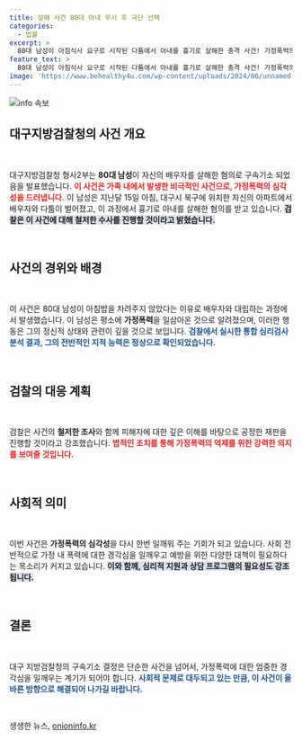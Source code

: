 ```yaml
---
title: 살해 사건 80대 아내 무시 후 극단 선택
categories:
  - 법률
excerpt: >
  80대 남성이 아침식사 요구로 시작된 다툼에서 아내를 흉기로 살해한 충격 사건! 가정폭력의 잔혹함과 함께 법정에서의 진실은 무엇일까? Click to uncover the details!
feature_text: >
  80대 남성이 아침식사 요구로 시작된 다툼에서 아내를 흉기로 살해한 충격 사건! 가정폭력의 잔혹함과 함께 법정에서의 진실은 무엇일까? Click to uncover the details!
image: 'https://www.behealthy4u.com/wp-content/uploads/2024/06/unnamed-file.png'
---
```


<p><img src="https://www.behealthy4u.com/wp-content/uploads/2024/06/unnamed-file.png" alt="info 속보" /></p>

<h2 data-ke-size="size26">대구지방검찰청의 사건 개요</h2>

<p data-ke-size="size16">&nbsp;</p>

<p>대구지방검찰청 형사2부는 <b>80대 남성</b>이 자신의 배우자를 살해한 혐의로 구속기소 되었음을 발표했습니다. <b><span style="color: #ee2323;">이 사건은 가족 내에서 발생한 비극적인 사건으로, 가정폭력의 심각성을 드러냅니다.</span></b> 이 남성은 지난달 15일 아침, 대구시 북구에 위치한 자신의 아파트에서 배우자와 다툼이 벌어졌고, 이 과정에서 흉기로 아내를 살해한 혐의를 받고 있습니다. <b><span style="background-color: #21538527;">검찰은 이 사건에 대해 철저한 수사를 진행할 것이라고 밝혔습니다.</span></b> </p>

<p data-ke-size="size16">&nbsp;</p>

<h2 data-ke-size="size26">사건의 경위와 배경</h2>

<p data-ke-size="size16">&nbsp;</p>

<p>이 사건은 80대 남성이 아침밥을 차려주지 않았다는 이유로 배우자와 대립하는 과정에서 발생했습니다. 이 남성은 평소에 <b>가정폭력</b>을 일삼아온 것으로 알려졌으며, 이러한 행동은 그의 정신적 상태와 관련이 깊을 것으로 보입니다. <b><span style="color: #1a5490;">검찰에서 실시한 통합 심리검사 분석 결과, 그의 전반적인 지적 능력은 정상으로 확인되었습니다.</span></b> </p>

<p data-ke-size="size16">&nbsp;</p>

<h2 data-ke-size="size26">검찰의 대응 계획</h2>

<p data-ke-size="size16">&nbsp;</p>

<p>검찰은 사건의 <b>철저한 조사</b>와 함께 피해자에 대한 깊은 이해를 바탕으로 공정한 재판을 진행할 것이라고 강조했습니다. <b><span style="color: #ee2323;">법적인 조치를 통해 가정폭력의 억제를 위한 강력한 의지를 보여줄 것입니다.</span></b> </p>

<p data-ke-size="size16">&nbsp;</p>

<h2 data-ke-size="size26">사회적 의미</h2>

<p data-ke-size="size16">&nbsp;</p>

<p>이번 사건은 <b>가정폭력의 심각성</b>을 다시 한번 일깨워 주는 기회가 되고 있습니다. 사회 전반적으로 가정 내 폭력에 대한 경각심을 일깨우고 예방을 위한 다양한 대책이 필요하다는 목소리가 커지고 있습니다. <b><span style="background-color: #21538527;">이와 함께, 심리적 지원과 상담 프로그램의 필요성도 강조됩니다.</span></b> </p>

<p data-ke-size="size16">&nbsp;</p>

<h2 data-ke-size="size26">결론</h2>

<p data-ke-size="size16">&nbsp;</p>

<p>대구 지방검찰청의 구속기소 결정은 단순한 사건을 넘어서, 가정폭력에 대한 엄중한 경각심을 일깨우는 계기가 되어야 합니다. <b><span style="color: #1a5490;">사회적 문제로 대두되고 있는 만큼, 이 사건이 올바른 방향으로 해결되어 나가길 바랍니다.</span></b> </p>

<p data-ke-size="size16">&nbsp;</p>
생생한 뉴스, <a href="https://onioninfo.kr" rel="dofollow">onioninfo.kr</a>


